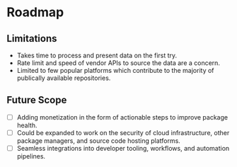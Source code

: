 # Roadmap

## Limitations

- Takes time to process and present data on the first try.
- Rate limit and speed of vendor APIs to source the data are a concern.
- Limited to few popular platforms which contribute to the majority of publically available repositories.

## Future Scope

- [ ] Adding monetization in the form of actionable steps to improve package health.
- [ ] Could be expanded to work on the security of cloud infrastructure, other package managers, and source code hosting platforms.
- [ ] Seamless integrations into developer tooling, workflows, and automation pipelines.